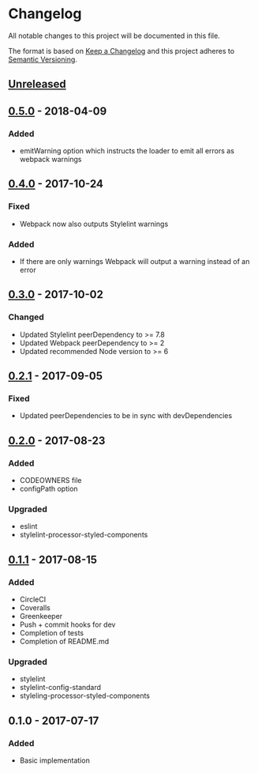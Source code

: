 # Changelog
All notable changes to this project will be documented in this file.

The format is based on [Keep a Changelog](http://keepachangelog.com/en/1.0.0/)
and this project adheres to [Semantic Versioning](http://semver.org/spec/v2.0.0.html).

## [Unreleased]

## [0.5.0] - 2018-04-09
### Added
- emitWarning option which instructs the loader to emit all errors as webpack warnings

## [0.4.0] - 2017-10-24
### Fixed
- Webpack now also outputs Stylelint warnings

### Added
- If there are only warnings Webpack will output a warning instead of an error

## [0.3.0] - 2017-10-02
### Changed
- Updated Stylelint peerDependency to >= 7.8
- Updated Webpack peerDependency to >= 2
- Updated recommended Node version to >= 6

## [0.2.1] - 2017-09-05
### Fixed
- Updated peerDependencies to be in sync with devDependencies

## [0.2.0] - 2017-08-23
### Added
- CODEOWNERS file
- configPath option

### Upgraded
- eslint
- stylelint-processor-styled-components

## [0.1.1] - 2017-08-15
### Added
- CircleCI
- Coveralls
- Greenkeeper
- Push + commit hooks for dev
- Completion of tests
- Completion of README.md

### Upgraded
- stylelint
- stylelint-config-standard
- styleling-processor-styled-components

## 0.1.0 - 2017-07-17
### Added
- Basic implementation


[Unreleased]: https://github.com/emilgoldsmith/stylelint-custom-processor-loader/compare/v0.5.0...HEAD
[0.5.0]: https://github.com/emilgoldsmith/stylelint-custom-processor-loader/compare/v0.4.0...v0.5.0
[0.4.0]: https://github.com/emilgoldsmith/stylelint-custom-processor-loader/compare/v0.3.0...v0.4.0
[0.3.0]: https://github.com/emilgoldsmith/stylelint-custom-processor-loader/compare/v0.2.1...v0.3.0
[0.2.1]: https://github.com/emilgoldsmith/stylelint-custom-processor-loader/compare/v0.2.0...v0.2.1
[0.2.0]: https://github.com/emilgoldsmith/stylelint-custom-processor-loader/compare/v0.1.1...v0.2.0
[0.1.1]: https://github.com/emilgoldsmith/stylelint-custom-processor-loader/compare/v0.1.0...v0.1.1
